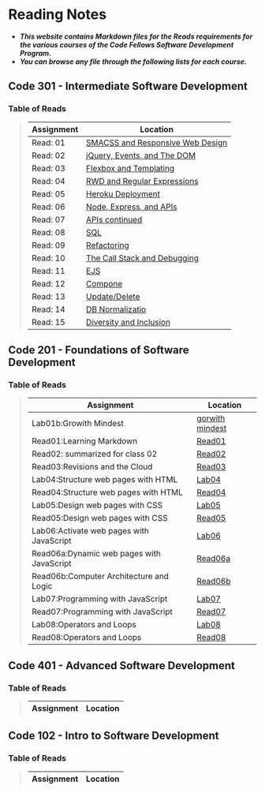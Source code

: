 # Reading Notes
- ***This website contains Markdown files for the Reads requirements for the various courses of the Code Fellows Software Development Program.***
- ***You can browse any file through the following lists for each course.***
>
## Code 301 - Intermediate Software Development
### Table of Reads
>
>
>
> | Assignment                              | Location                                                       |
> | ----------------------------------------|----------------------------------------------------------------|
> |Read: 01 |[SMACSS and Responsive Web Design](https://esraaabuhana.github.io/reading-notes/read01-301)|
> |Read: 02 |[jQuery, Events, and The DOM](https://esraaabuhana.github.io/reading-notes/read2-301)|
> |Read: 03 |[Flexbox and Templating](https://esraaabuhana.github.io/reading-notes/read03-301)|
> |Read: 04 |[RWD and Regular Expressions](https://esraaabuhana.github.io/reading-notes/read04)|
> |Read: 05 |[ Heroku Deployment](https://esraaabuhana.github.io/reading-notes/read05-301)|
> |Read: 06 |[Node, Express, and APIs](https://esraaabuhana.github.io/reading-notes/read06-301)|
> |Read: 07 |[APIs continued](https://esraaabuhana.github.io/reading-notes/read07-301)|
> |Read: 08 |[SQL](https://esraaabuhana.github.io/reading-notes/read08-301)|
> |Read: 09 |[Refactoring](https://esraaabuhana.github.io/reading-notes/read09-301)|
> |Read: 10 |[The Call Stack and Debugging](https://esraaabuhana.github.io/reading-notes/read10-301)|
> |Read: 11 |[EJS](https://esraaabuhana.github.io/reading-notes/read11-301)|
> |Read: 12 |[Compone](https://esraaabuhana.github.io/reading-notes/read12-301)|
> |Read: 13 |[Update/Delete](https://esraaabuhana.github.io/reading-notes/read13-301)|
> |Read: 14 |[DB Normalizatio](https://esraaabuhana.github.io/reading-notes/read14-301)|
> |Read: 15 |[Diversity and Inclusion](https://esraaabuhana.github.io/reading-notes/read15-301)|





## Code 201 - Foundations of Software Development
### Table of Reads
> | Assignment                              | Location                                                       |
> | ----------------------------------------|----------------------------------------------------------------|
> | Lab01b:Growith Mindest                  |[gorwith mindest]( https://esraaabuhana.github.io/reading-notes/growth-mindset)        |
> | Read01:Learning Markdown                |[Read01](https://esraaabuhana.github.io/Read01/)                |
> |Read02: summarized for class 02          |[Read02](https://esraaabuhana.github.io/read2/)                 |
> | Read03:Revisions and the Cloud          |[Read03](https://esraaabuhana.github.io/Reade03/)               |
> | Lab04:Structure web pages with HTML     |[Lab04](https://esraaabuhana.github.io/lab04/)                  |
> |Read04:Structure web pages with HTML     |[Read04](https://esraaabuhana.github.io/Read04/)                |
> |Lab05:Design web pages with CSS          |[Lab05](https://esraaabuhana.github.io/lab04/)                  |
> |Read05:Design web pages with CSS         |[Read05](https://esraaabuhana.github.io/design_web_with_CSS.md/)|
> |Lab06:Activate web pages with JavaScript |[Lab06](https://esraaabuhana.github.io/lab04/)                  |
> |Read06a:Dynamic web pages with JavaScript|[Read06a](https://esraaabuhana.github.io/practice-js/)          |
> |Read06b:Computer Architecture and Logic  |[Read06b](https://esraaabuhana.github.io/Read06b/)              |
> |Lab07:Programming with JavaScript        |[Lab07](https://esraaabuhana.github.io/lab04/)                  |
> |Read07:Programming with JavaScript       |[Read07](https://esraaabuhana.github.io/Read07/)                |
> |Lab08:Operators and Loops                |[Lab08](https://esraaabuhana.github.io/lab04/)                  |
> |Read08:Operators and Loops               |[Read08](https://esraaabuhana.github.io/Read08/)                |
>

## Code 401 - Advanced Software Development
### Table of Reads
>
>
> | Assignment                              | Location                                                       |
> | ----------------------------------------|----------------------------------------------------------------|
>
## Code 102 - Intro to Software Development
### Table of Reads
> | Assignment                              | Location                                                       |
> | ----------------------------------------|----------------------------------------------------------------|
>

